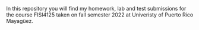 In this repository you will find my homework, lab and test submissions for the course FISI4125 taken on fall semester 2022 at Univeristy of Puerto Rico Mayagüez.
